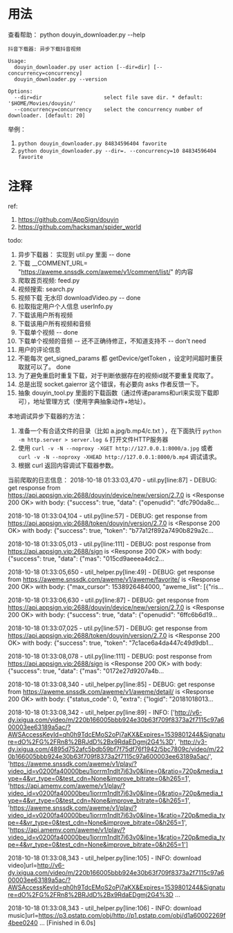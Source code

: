 


# 用法
查看帮助： python douyin_downloader.py --help
```
抖音下载器: 异步下载抖音视频

Usage:
  douyin_downloader.py user action [--dir=dir] [--concurrency=concurrency]
  douyin_downloader.py --version

Options:
  --dir=dir                    select file save dir. * default: '$HOME/Movies/douyin/'
  --concurrency=concurrency    select the concurrency number of downloader. [default: 20]
```
举例：
1. `python douyin_downloader.py 84834596404 favorite`
2. `python douyin_downloader.py --dir=. --concurrency=10 84834596404 favorite`



# 注释



ref: 
1. https://github.com/AppSign/douyin
2. https://github.com/hacksman/spider_world

todo:
1. 异步下载器： 实现到 util.py 里面 -- done
2. 下载 __COMMENT_URL= "https://aweme.snssdk.com/aweme/v1/comment/list/" 的内容
3. 爬取首页视频: feed.py
4. 视频搜索: search.py
5. 视频下载 无水印 downloadVideo.py -- done
6. 拉取指定用户个人信息 userInfo.py
7. 下载该用户所有视频
8. 下载该用户所有视频和音频
9. 下载单个视频  -- done
10. 下载单个视频的音频 -- 还不正确待修正，不知道支持不 -- don't need
11. 用户的评论信息
12. 不能每次 get_signed_params 都 getDevice/getToken ，设定时间超时重获取就可以了。 done
13. 为了避免重启时重复下载，对于判断依据存在的视频id就不要重复爬取了。
14. 总是出现 socket.gaierror 这个错误，有必要向 asks 作者反馈一下。
15. 抽象 douyin_tool.py 里面的下载函数（通过传递params和url来实现下载即可），地址管理方式（使用字典抽象动作+地址）。


本地调试异步下载器的方法：
1. 准备一个有合适文件的目录（比如 a.jpg/b.mp4/c.txt ），在下面执行 `python -m http.server > server.log &` 打开文件HTTP服务器
2. 使用 `curl -v -N --noproxy -XGET http://127.0.0.1:8000/a.jpg` 或者 `curl -v -N --noproxy -XHEAD http://127.0.0.1:8000/b.mp4` 调试请求。
3. 根据 curl 返回内容调试下载器参数。





当前爬取的日志信息：
2018-10-18 01:33:03,470 - util.py[line:87] - DEBUG: get response from https://api.appsign.vip:2688/douyin/device/new/version/2.7.0 is <Response 200 OK> with body: {"success": true, "data": {"openudid": "dfc790da8c...

2018-10-18 01:33:04,104 - util.py[line:57] - DEBUG: get response from https://api.appsign.vip:2688/token/douyin/version/2.7.0 is <Response 200 OK> with body: {"success": true, "token": "b77a12f892a7490b829a2c...

2018-10-18 01:33:05,013 - util.py[line:111] - DEBUG: post response from https://api.appsign.vip:2688/sign is <Response 200 OK> with body: {"success": true, "data": {"mas": "015cd9aeeea4dc2...

2018-10-18 01:33:05,650 - util_helper.py[line:49] - DEBUG: get response from https://aweme.snssdk.com/aweme/v1/aweme/favorite/ is <Response 200 OK> with body: {"max_cursor": 1538926484000, "aweme_list": [{"ris...

2018-10-18 01:33:06,630 - util.py[line:87] - DEBUG: get response from https://api.appsign.vip:2688/douyin/device/new/version/2.7.0 is <Response 200 OK> with body: {"success": true, "data": {"openudid": "6ffc6b6d19...

2018-10-18 01:33:07,025 - util.py[line:57] - DEBUG: get response from https://api.appsign.vip:2688/token/douyin/version/2.7.0 is <Response 200 OK> with body: {"success": true, "token": "7c1ace6a4da447c49d9db1...

2018-10-18 01:33:08,078 - util.py[line:111] - DEBUG: post response from https://api.appsign.vip:2688/sign is <Response 200 OK> with body: {"success": true, "data": {"mas": "0172e27d9207a4b...

2018-10-18 01:33:08,340 - util_helper.py[line:85] - DEBUG: get response from https://aweme.snssdk.com/aweme/v1/aweme/detail/ is <Response 200 OK> with body: {"status_code": 0, "extra": {"logid": "20181018013...

2018-10-18 01:33:08,342 - util_helper.py[line:89] - INFO: ['http://v6-dy.ixigua.com/video/m/220b166005bbb924e30b63f709f8373a2f7115c97a600003ee63189a5ac/?AWSAccessKeyId=qh0h9TdcEMoS2oPj7aKX&Expires=1539801244&Signature=dO%2FG%2FRn8%2BRJdD%2Bx9RdaEDgmj2G4%3D', 'http://v3-dy.ixigua.com/4895d752afc5bdb59bf7f75df76f1942/5bc7809c/video/m/220b166005bbb924e30b63f709f8373a2f7115c97a600003ee63189a5ac/', 'https://aweme.snssdk.com/aweme/v1/play/?video_id=v0200fa40000beu1iorrm1ndlt7i63v0&line=0&ratio=720p&media_type=4&vr_type=0&test_cdn=None&improve_bitrate=0&h265=1', 'https://api.amemv.com/aweme/v1/play/?video_id=v0200fa40000beu1iorrm1ndlt7i63v0&line=0&ratio=720p&media_type=4&vr_type=0&test_cdn=None&improve_bitrate=0&h265=1', 'https://aweme.snssdk.com/aweme/v1/play/?video_id=v0200fa40000beu1iorrm1ndlt7i63v0&line=1&ratio=720p&media_type=4&vr_type=0&test_cdn=None&improve_bitrate=0&h265=1', 'https://api.amemv.com/aweme/v1/play/?video_id=v0200fa40000beu1iorrm1ndlt7i63v0&line=1&ratio=720p&media_type=4&vr_type=0&test_cdn=None&improve_bitrate=0&h265=1']

2018-10-18 01:33:08,343 - util_helper.py[line:105] - INFO: download video]url=http://v6-dy.ixigua.com/video/m/220b166005bbb924e30b63f709f8373a2f7115c97a600003ee63189a5ac/?AWSAccessKeyId=qh0h9TdcEMoS2oPj7aKX&Expires=1539801244&Signature=dO%2FG%2FRn8%2BRJdD%2Bx9RdaEDgmj2G4%3D ...

2018-10-18 01:33:08,343 - util_helper.py[line:106] - INFO: download music]url=https://p3.pstatp.com/obj/http://p1.pstatp.com/obj/d1a60002269f4bee0240 ...
[Finished in 6.0s]



